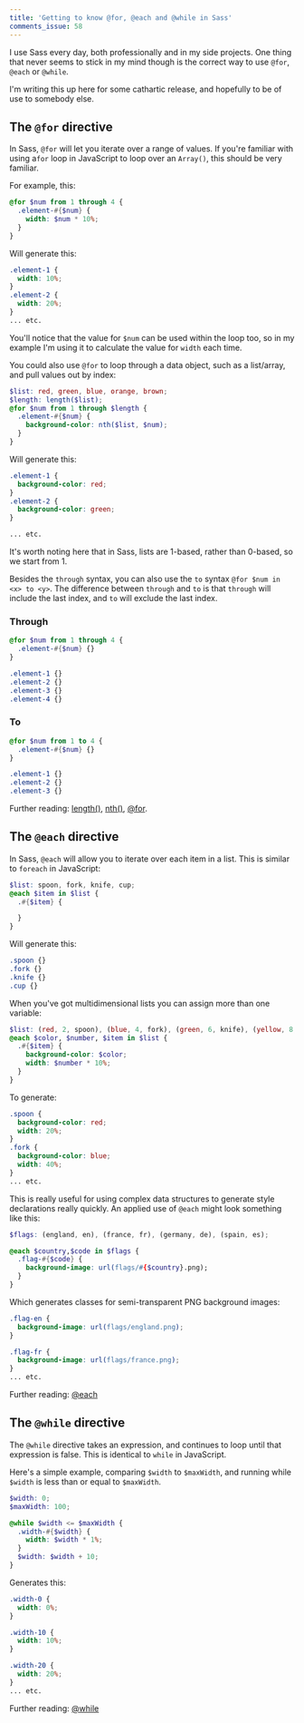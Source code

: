 ```yaml
---
title: 'Getting to know @for, @each and @while in Sass'
comments_issue: 58
---
```


I use Sass every day, both professionally and in my side projects. One thing that never seems to stick in my mind though is the correct way to use `@for`, `@each` or `@while`.

I'm writing this up here for some cathartic release, and hopefully to be of use to somebody else.

<!-- more -->

## The `@for` directive

In Sass, `@for` will let you iterate over a range of values. If you're familiar with using a`for` loop in JavaScript to loop over an `Array()`, this should be very familiar.

For example, this:

``` scss
@for $num from 1 through 4 {
  .element-#{$num} {
    width: $num * 10%;
  }
}
```

Will generate this:

``` css
.element-1 {
  width: 10%;
}
.element-2 {
  width: 20%;
}
... etc.
```

You'll notice that the value for `$num` can be used within the loop too, so in my example I'm using it to calculate the value for `width` each time.

You could also use `@for` to loop through a data object, such as a list/array, and pull values out by index:

``` scss
$list: red, green, blue, orange, brown;
$length: length($list);
@for $num from 1 through $length {
  .element-#{$num} {
    background-color: nth($list, $num);
  }
}

```

Will generate this:

``` css
.element-1 {
  background-color: red;
}
.element-2 {
  background-color: green;
}

... etc.
```

It's worth noting here that in Sass, lists are 1-based, rather than 0-based, so we start from 1.

Besides the `through` syntax, you can also use the `to` syntax `@for $num in <x> to <y>`. The difference between `through` and `to` is that `through` will include the last index, and `to` will exclude the last index.

### Through

``` scss
@for $num from 1 through 4 {
  .element-#{$num} {}
}
```

``` css
.element-1 {}
.element-2 {}
.element-3 {}
.element-4 {}
```

### To

``` scss
@for $num from 1 to 4 {
  .element-#{$num} {}
}
```

``` css
.element-1 {}
.element-2 {}
.element-3 {}
```

Further reading: [length()](http://sass-lang.com/documentation/Sass/Script/Functions.html#length-instance_method), [nth()](http://sass-lang.com/documentation/Sass/Script/Functions.html#nth-instance_method), [@for](http://sass-lang.com/documentation/file.SASS_REFERENCE.html#_10).


## The `@each` directive

In Sass, `@each` will allow you to iterate over each item in a list. This is similar to `foreach` in JavaScript:

``` scss
$list: spoon, fork, knife, cup;
@each $item in $list {
  .#{$item} {

  }
}
```

Will generate this:

``` css
.spoon {}
.fork {}
.knife {}
.cup {}
```

When you've got multidimensional lists you can assign more than one variable:

``` scss
$list: (red, 2, spoon), (blue, 4, fork), (green, 6, knife), (yellow, 8, cup);
@each $color, $number, $item in $list {
  .#{$item} {
    background-color: $color;
    width: $number * 10%;
  }
}
```

To generate:

``` css
.spoon {
  background-color: red;
  width: 20%;
}
.fork {
  background-color: blue;
  width: 40%;
}
... etc.
```

This is really useful for using complex data structures to generate style declarations really quickly. An applied use of `@each` might look something like this:

``` scss
$flags: (england, en), (france, fr), (germany, de), (spain, es);

@each $country,$code in $flags {
  .flag-#{$code} {
    background-image: url(flags/#{$country}.png);
  }
}
```

Which generates classes for semi-transparent PNG background images:

``` css
.flag-en {
  background-image: url(flags/england.png);
}

.flag-fr {
  background-image: url(flags/france.png);
}
... etc.
```

Further reading: [@each](http://sass-lang.com/documentation/file.SASS_REFERENCE.html#_11)


## The `@while` directive

The `@while` directive takes an expression, and continues to loop until that expression is false. This is identical to `while` in JavaScript.

Here's a simple example, comparing `$width` to `$maxWidth`, and running while `$width` is less than or equal to `$maxWidth`.

``` scss
$width: 0;
$maxWidth: 100;

@while $width <= $maxWidth {
  .width-#{$width} {
    width: $width * 1%;
  }
  $width: $width + 10;
}

```

Generates this:

``` css
.width-0 {
  width: 0%;
}

.width-10 {
  width: 10%;
}

.width-20 {
  width: 20%;
}
... etc.
```

Further reading: [@while](http://sass-lang.com/documentation/file.SASS_REFERENCE.html#_12)

